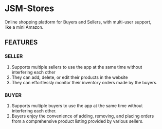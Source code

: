 # JSM-Stores
Online shopping platform for Buyers and Sellers, with multi-user support, like a mini Amazon.

## FEATURES

### SELLER
1. Supports multiple sellers to use the app at the same time without interfering each other
2. They can add, delete, or edit their products in the website
3. They can effortlessly monitor their inventory orders made by the buyers.

### BUYER
1. Supports multiple buyers to use the app at the same time without interfering each other.
2. Buyers enjoy the convenience of adding, removing, and placing orders from a comprehensive product listing provided by various sellers. 
